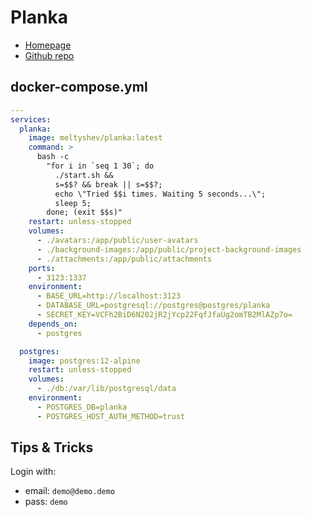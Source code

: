 # Planka

- [Homepage](https://planka.app/)
- [Github repo](https://github.com/plankanban/planka)


## docker-compose.yml
```yml
---
services:
  planka:
    image: meltyshev/planka:latest
    command: >
      bash -c
        "for i in `seq 1 30`; do
          ./start.sh &&
          s=$$? && break || s=$$?;
          echo \"Tried $$i times. Waiting 5 seconds...\";
          sleep 5;
        done; (exit $$s)"
    restart: unless-stopped
    volumes:
      - ./avatars:/app/public/user-avatars
      - ./background-images:/app/public/project-background-images
      - ./attachments:/app/public/attachments
    ports:
      - 3123:1337
    environment:
      - BASE_URL=http://localhost:3123
      - DATABASE_URL=postgresql://postgres@postgres/planka
      - SECRET_KEY=VCFh2BiD6N202jR2jYcp22FqfJfaUg2omTB2MlAZp7o=
    depends_on:
      - postgres

  postgres:
    image: postgres:12-alpine
    restart: unless-stopped
    volumes:
      - ./db:/var/lib/postgresql/data
    environment:
      - POSTGRES_DB=planka
      - POSTGRES_HOST_AUTH_METHOD=trust
```


## Tips & Tricks
Login with:
- email: `demo@demo.demo`
- pass: `demo`
